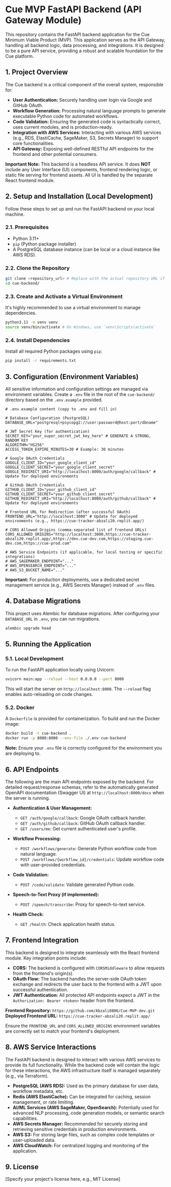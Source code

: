 # Cue MVP FastAPI Backend (API Gateway Module)

This repository contains the FastAPI backend application for the Cue Minimum Viable Product (MVP). This application serves as the API Gateway, handling all backend logic, data processing, and integrations. It is designed to be a pure API service, providing a robust and scalable foundation for the Cue platform.

## 1. Project Overview

The Cue backend is a critical component of the overall system, responsible for:
*   **User Authentication:** Securely handling user login via Google and GitHub OAuth.
*   **Workflow Generation:** Processing natural language prompts to generate executable Python code for automated workflows.
*   **Code Validation:** Ensuring the generated code is syntactically correct, uses current modules, and is production-ready.
*   **Integration with AWS Services:** Interacting with various AWS services (e.g., RDS, ElastiCache, SageMaker, S3, Secrets Manager) to support core functionalities.
*   **API Gateway:** Exposing well-defined RESTful API endpoints for the frontend and other potential consumers.

**Important Note:** This backend is a headless API service. It does **NOT** include any User Interface (UI) components, frontend rendering logic, or static file serving for frontend assets. All UI is handled by the separate React frontend module.

## 2. Setup and Installation (Local Development)

Follow these steps to set up and run the FastAPI backend on your local machine.

### 2.1. Prerequisites

*   Python 3.11+
*   `pip` (Python package installer)
*   A PostgreSQL database instance (can be local or a cloud instance like AWS RDS).

### 2.2. Clone the Repository

```bash
git clone <repository_url> # Replace with the actual repository URL if different
cd cue-backend/
```

### 2.3. Create and Activate a Virtual Environment

It's highly recommended to use a virtual environment to manage dependencies.

```bash
python3.11 -m venv venv
source venv/bin/activate # On Windows, use `venv\Scripts\activate`
```

### 2.4. Install Dependencies

Install all required Python packages using `pip`:

```bash
pip install -r requirements.txt
```

## 3. Configuration (Environment Variables)

All sensitive information and configuration settings are managed via environment variables. Create a `.env` file in the root of the `cue-backend/` directory based on the `.env.example` provided.

```dotenv
# .env.example content (copy to .env and fill in)

# Database Configuration (PostgreSQL)
DATABASE_URL="postgresql+psycopg2://user:password@host:port/dbname"

# JWT Secret Key (for authentication)
SECRET_KEY="your_super_secret_jwt_key_here" # GENERATE A STRONG, RANDOM KEY
ALGORITHM="HS256"
ACCESS_TOKEN_EXPIRE_MINUTES=30 # Example: 30 minutes

# Google OAuth Credentials
GOOGLE_CLIENT_ID="your_google_client_id"
GOOGLE_CLIENT_SECRET="your_google_client_secret"
GOOGLE_REDIRECT_URI="http://localhost:8000/auth/google/callback" # Update for deployed environments

# GitHub OAuth Credentials
GITHUB_CLIENT_ID="your_github_client_id"
GITHUB_CLIENT_SECRET="your_github_client_secret"
GITHUB_REDIRECT_URI="http://localhost:8000/auth/github/callback" # Update for deployed environments

# Frontend URL for Redirection (after successful OAuth)
FRONTEND_URL="http://localhost:3000" # Update for deployed environments (e.g., https://cue-tracker-abzali20.replit.app/)

# CORS Allowed Origins (comma-separated list of frontend URLs)
CORS_ALLOWED_ORIGINS="http://localhost:3000,https://cue-tracker-abzali20.replit.app/,https://dev.cue-dev.com,https://staging.cue-dev.com,https://cue-prod.com"

# AWS Service Endpoints (if applicable, for local testing or specific integrations)
# AWS_SAGEMAKER_ENDPOINT="..."
# AWS_OPENSEARCH_ENDPOINT="..."
# AWS_S3_BUCKET_NAME="..."
```

**Important:** For production deployments, use a dedicated secret management service (e.g., AWS Secrets Manager) instead of `.env` files.

## 4. Database Migrations

This project uses Alembic for database migrations. After configuring your `DATABASE_URL` in `.env`, you can run migrations.

```bash
alembic upgrade head
```

## 5. Running the Application

### 5.1. Local Development

To run the FastAPI application locally using Uvicorn:

```bash
uvicorn main:app --reload --host 0.0.0.0 --port 8000
```

This will start the server on `http://localhost:8000`. The `--reload` flag enables auto-reloading on code changes.

### 5.2. Docker

A `Dockerfile` is provided for containerization. To build and run the Docker image:

```bash
docker build -t cue-backend .
docker run -p 8000:8000 --env-file ./.env cue-backend
```

**Note:** Ensure your `.env` file is correctly configured for the environment you are deploying to.

## 6. API Endpoints

The following are the main API endpoints exposed by the backend. For detailed request/response schemas, refer to the automatically generated OpenAPI documentation (Swagger UI) at `http://localhost:8000/docs` when the server is running.

*   **Authentication & User Management:**
    *   `GET /auth/google/callback`: Google OAuth callback handler.
    *   `GET /auth/github/callback`: GitHub OAuth callback handler.
    *   `GET /users/me`: Get current authenticated user's profile.

*   **Workflow Processing:**
    *   `POST /workflows/generate`: Generate Python workflow code from natural language.
    *   `POST /workflows/{workflow_id}/credentials`: Update workflow code with user-provided credentials.

*   **Code Validation:**
    *   `POST /code/validate`: Validate generated Python code.

*   **Speech-to-Text Proxy (if implemented):**
    *   `POST /speech/transcribe`: Proxy for speech-to-text service.

*   **Health Check:**
    *   `GET /health`: Check application health status.

## 7. Frontend Integration

This backend is designed to integrate seamlessly with the React frontend module. Key integration points include:

*   **CORS:** The backend is configured with `CORSMiddleware` to allow requests from the frontend's origin(s).
*   **OAuth Flow:** The backend handles the server-side OAuth token exchange and redirects the user back to the frontend with a JWT upon successful authentication.
*   **JWT Authentication:** All protected API endpoints expect a JWT in the `Authorization: Bearer <token>` header from the frontend.

**Frontend Repository:** `https://github.com/Abzali8806/Cue-MVP-dev.git`
**Deployed Frontend URL:** `https://cue-tracker-abzali20.replit.app/`

Ensure the `FRONTEND_URL` and `CORS_ALLOWED_ORIGINS` environment variables are correctly set to match your frontend's deployment.

## 8. AWS Service Interactions

The FastAPI backend is designed to interact with various AWS services to provide its full functionality. While the backend code will contain the logic for these interactions, the AWS infrastructure itself is managed separately (e.g., via Terraform).

*   **PostgreSQL (AWS RDS):** Used as the primary database for user data, workflow metadata, etc.
*   **Redis (AWS ElastiCache):** Can be integrated for caching, session management, or rate limiting.
*   **AI/ML Services (AWS SageMaker, OpenSearch):** Potentially used for advanced NLP processing, code generation models, or semantic search capabilities.
*   **AWS Secrets Manager:** Recommended for securely storing and retrieving sensitive credentials in production environments.
*   **AWS S3:** For storing large files, such as complex code templates or user-uploaded data.
*   **AWS CloudWatch:** For centralized logging and monitoring of the application.

## 9. License

[Specify your project's license here, e.g., MIT License]

